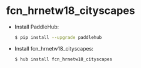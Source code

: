 # fcn_hrnetw18_cityscapes
* Install PaddleHub: 

    ```bash
    $ pip install --upgrade paddlehub
    ```

* Install fcn_hrnetw18_cityscapes: 

    ```bash
    $ hub install fcn_hrnetw18_cityscapes
    ```
